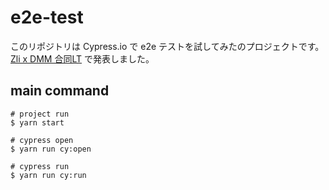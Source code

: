 # e2e-test

このリポジトリは Cypress.io で e2e テストを試してみたのプロジェクトです。
[Zli x DMM 合同LT](https://zli.connpass.com/event/179865/) で発表しました。


## main command
```
# project run
$ yarn start

# cypress open
$ yarn run cy:open

# cypress run
$ yarn run cy:run

```
